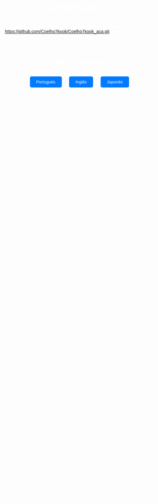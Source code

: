 # Coelho7kook_aca
echo "# Coelho7kook_aca" >> README.md
git init
git add README.md
git commit -m "first commit"
git branch -M main
git remote add origin https://github.com/Coelho7kook/Coelho7kook_aca.git
git push -u origin main

<!DOCTYPE html>
<html lang="pt-BR">
<head>
    <meta charset="UTF-8">
    <meta name="viewport" content="width=device-width, initial-scale=1.0">
    <title>Site Interativo</title>
    <style>
        body {
            font-family: Arial, sans-serif;
            margin: 0;
            padding: 0;
            background: url('background.jpg') no-repeat center center fixed;
            background-size: cover;
            color: white;
            text-align: center;
        }
        .container {
            padding: 20px;
        }
        .btn {
            background-color: #007BFF;
            color: white;
            border: none;
            padding: 10px 20px;
            margin: 10px;
            cursor: pointer;
            border-radius: 5px;
        }
        .btn:hover {
            background-color: #0056b3;
        }
        .hidden {
            display: none;
        }
        .language-selector {
            margin: 10px 0;
        }
        .text-container {
            margin: 20px;
            font-size: 18px;
        }
        .arrow {
            font-size: 24px;
            cursor: pointer;
        }
    </style>
</head>
<body>
    <div class="container">
        <h1>Site Interativo</h1>
        <div class="language-selector">
            <button class="btn" onclick="changeLanguage('pt')">Português</button>
            <button class="btn" onclick="changeLanguage('en')">Inglês</button>
            <button class="btn" onclick="changeLanguage('jp')">Japonês</button>
        </div>

        <div id="text1" class="text-container">
            <p id="text-content">Seja bem-vindo ao nosso site interativo.</p>
        </div>

        <div id="text2" class="text-container hidden">
            <p id="text-content-2">Obrigado por explorar este conteúdo especial.</p>
        </div>

        <div>
            <span class="arrow" onclick="toggleText()">➡️</span>
        </div>

        <div>
            <button class="btn" onclick="playMusic()">Tocar Música</button>
            <button class="btn" onclick="changeMusic()">Mudar Música</button>
        </div>
    </div>

    <iframe id="music-player" width="0" height="0" style="border: none;" allow="autoplay"></iframe>

    <script>
        const texts = {
            pt: [
                "Seja bem-vindo ao nosso site interativo.",
                "Obrigado por explorar este conteúdo especial."
            ],
            en: [
                "Welcome to our interactive site.",
                "Thank you for exploring this special content."
            ],
            jp: [
                "私たちのインタラクティブなサイトへようこそ。",
                "この特別なコンテンツを探索していただきありがとうございます。"
            ]
        };

        const musicTracks = [
            "https://www.youtube.com/embed/s7RRgF5Ve_E?autoplay=1",
            "https://www.youtube.com/embed/Wnv1eTH2BaA?autoplay=1"
        ];

        let currentText = 0; // 0 for text1, 1 for text2
        let currentLanguage = 'pt';
        let currentMusicIndex = 0;

        function changeLanguage(language) {
            currentLanguage = language;
            updateText();
        }

        function updateText() {
            const text1 = document.getElementById('text1');
            const text2 = document.getElementById('text2');

            if (currentText === 0) {
                text1.querySelector('#text-content').textContent = texts[currentLanguage][0];
            } else {
                text2.querySelector('#text-content-2').textContent = texts[currentLanguage][1];
            }
        }

        function toggleText() {
            currentText = (currentText === 0) ? 1 : 0;
            document.getElementById('text1').classList.toggle('hidden');
            document.getElementById('text2').classList.toggle('hidden');
            updateText();
        }

        function playMusic() {
            const musicPlayer = document.getElementById('music-player');
            musicPlayer.src = musicTracks[currentMusicIndex];
        }

        function changeMusic() {
            const musicPlayer = document.getElementById('music-player');
            currentMusicIndex = (currentMusicIndex + 1) % musicTracks.length;
            musicPlayer.src = musicTracks[currentMusicIndex];
        }
    </script>
</body>
</html>
